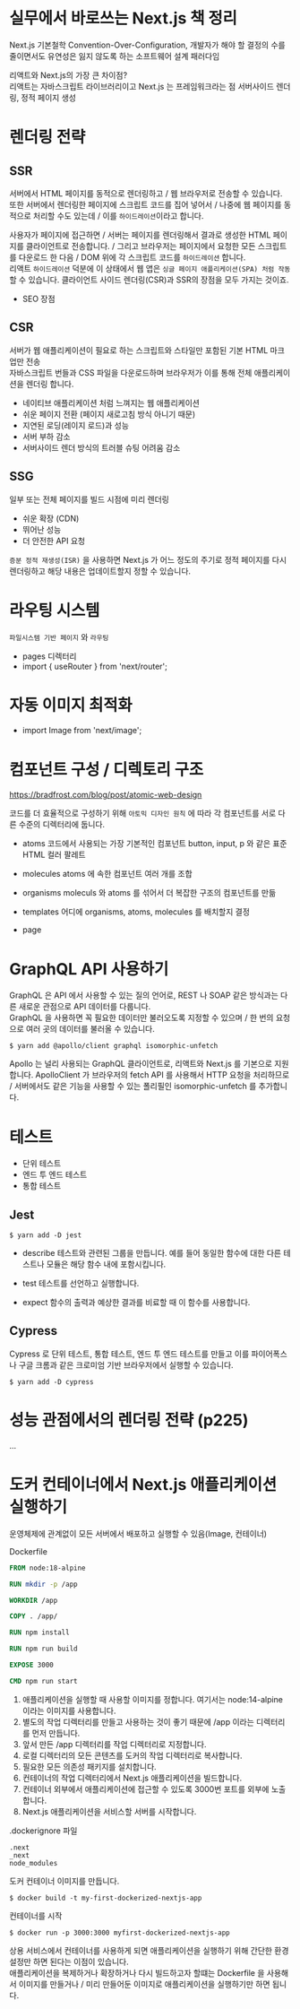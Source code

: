 # 실무에서 바로쓰는 Next.js 책 정리

Next.js 기본철학 Convention-Over-Configuration, 개발자가 해야 할 결정의 수를 줄이면서도 유연성은 잃지 않도록 하는 소프트웨어 설계 패러다임

리액트와 Next.js의 가장 큰 차이점?  
리액트는 자바스크립트 라이브러리이고 Next.js 는 프레임워크라는 점
서버사이드 렌더링, 정적 페이지 생성

# 렌더링 전략

## SSR

서버에서 HTML 페이지를 동적으로 렌더링하고 / 웹 브라우저로 전송할 수 있습니다.  
또한 서버에서 렌더링한 페이지에 스크립트 코드를 집어 넣어서 / 나중에 웹 페이지를 동적으로 처리할 수도 있는데 / 이를 `하이드레이션`이라고 합니다.

사용자가 페이지에 접근하면 / 서버는 페이지를 렌더링해서 결과로 생성한 HTML 페이지를 클라이언트로 전송합니다. / 그리고 브라우저는 페이지에서 요청한 모든 스크립트를 다운로드 한 다음 / DOM 위에 각 스크립트 코드를 `하이드레이션` 합니다.  
리액트 `하이드레이션` 덕분에 이 상태에서 웹 앱은 `싱글 페이지 애플리케이션(SPA) 처럼 작동`할 수 있습니다.
클라이언트 사이드 렌더링(CSR)과 SSR의 장점을 모두 가지는 것이죠.

- SEO 장점

## CSR

서버가 웹 애플리케이션이 필요로 하는 스크립트와 스타일만 포함된 기본 HTML 마크업만 전송  
자바스크립트 번들과 CSS 파일을 다운로드하며 브라우저가 이를 통해 전체 애플리케이션을 렌더링 합니다.

- 네이티브 애플리케이션 처럼 느껴지는 웹 애플리케이션
- 쉬운 페이지 전환 (페이지 새로고침 방식 아니기 때문)
- 지연된 로딩(레이지 로드)과 성능
- 서버 부하 감소
- 서버사이드 렌더 방식의 트러블 슈팅 어려움 감소

## SSG

일부 또는 전체 페이지를 빌드 시점에 미리 렌더링

- 쉬운 확장 (CDN)
- 뛰어난 성능
- 더 안전한 API 요청

`증분 정적 재생성(ISR)` 을 사용하면 Next.js 가 어느 정도의 주기로 정적 페이지를 다시 렌더링하고 해당 내용은 업데이트할지 정할 수 있습니다.

# 라우팅 시스템

`파일시스템 기반 페이지` 와 `라우팅`

- pages 디렉터리
- import { useRouter } from 'next/router';

# 자동 이미지 최적화

- import Image from 'next/image';

# 컴포넌트 구성 / 디렉토리 구조

https://bradfrost.com/blog/post/atomic-web-design

코드를 더 효율적으로 구성하기 위해 `아토믹 디자인 원칙` 에 따라 각 컴포넌트를 서로 다른 수준의 디렉터리에 둡니다.

- atoms
  코드에서 사용되는 가장 기본적인 컴포넌트
  button, input, p 와 같은 표준 HTML
  컬러 팔레트

- molecules
  atoms 에 속한 컴포넌트 여러 개를 조합

- organisms
  moleculs 와 atoms 를 섞어서 더 복잡한 구조의 컴포넌트를 만듦

- templates
  어디에 organisms, atoms, molecules 를 배치할지 결정

- page

# GraphQL API 사용하기

GraphQL 은 API 에서 사용할 수 있는 질의 언어로, REST 나 SOAP 같은 방식과는 다른 새로운 관점으로 API 데이터를 다룹니다.  
GraphQL 을 사용하면 꼭 필요한 데이터만 불러오도록 지정할 수 있으며 / 한 번의 요청으로 여러 곳의 데이터를 불러올 수 있습니다.

```
$ yarn add @apollo/client graphql isomorphic-unfetch
```

Apollo 는 널리 사용되는 GraphQL 클라이언트로, 리액트와 Next.js 를 기본으로 지원합니다.
ApolloClient 가 브라우저의 fetch API 를 사용해서 HTTP 요청을 처리하므로 / 서버에서도 같은 기능을 사용할 수 있는 폴리필인 isomorphic-unfetch 를 추가합니다.

# 테스트

- 단위 테스트
- 엔드 투 엔드 테스트
- 통합 테스트

## Jest

```
$ yarn add -D jest
```

- describe
  테스트와 관련된 그룹을 만듭니다.
  예를 들어 동일한 함수에 대한 다른 테스트나 모듈은 해당 함수 내에 포함시킵니다.

- test
  테스트를 선언하고 실행합니다.

- expect
  함수의 출력과 예상한 결과를 비료할 때 이 함수를 사용합니다.

## Cypress

Cypress 로 단위 테스트, 통합 테스트, 엔드 투 엔드 테스트를 만들고 이를 파이어폭스나 구글 크롬과 같은 크로미엄 기반 브라우저에서 실행할 수 있습니다.

```
$ yarn add -D cypress
```

# 성능 관점에서의 렌더링 전략 (p225)

...

# 도커 컨테이너에서 Next.js 애플리케이션 실행하기

운영체제에 관계없이 모든 서버에서 배포하고 실행할 수 있음(Image, 컨테이너)

Dockerfile

```Dockerfile
FROM node:18-alpine

RUN mkdir -p /app

WORKDIR /app

COPY . /app/

RUN npm install

RUN npm run build

EXPOSE 3000

CMD npm run start
```

1. 애플리케이션을 실행할 때 사용할 이미지를 정합니다. 여기서는 node:14-alpine 이라는 이미지를 사용합니다.
2. 별도의 작업 디렉터리를 만들고 사용하는 것이 좋기 때문에 /app 이라는 디렉터리를 먼저 만듭니다.
3. 앞서 만든 /app 디렉터리를 작업 디렉터리로 지정합니다.
4. 로컬 디렉터리의 모든 콘텐츠를 도커의 작업 디렉터리로 복사합니다.
5. 필요한 모든 의존성 패키지를 설치합니다.
6. 컨테이너의 작업 디렉터리에서 Next.js 애플리케이션을 빌드합니다.
7. 컨테이너 외부에서 애플리케이션에 접근할 수 있도록 3000번 포트를 외부에 노출합니다.
8. Next.js 애플리케이션을 서비스할 서버를 시작합니다.

.dockerignore 파일

```
.next
_next
node_modules
```

도커 컨테이너 이미지를 만듭니다.

```
$ docker build -t my-first-dockerized-nextjs-app
```

컨테이너를 시작

```
$ docker run -p 3000:3000 myfirst-dockerized-nextjs-app
```

상용 서비스에서 컨테이너를 사용하게 되면 애플리케이션을 실행하기 위해 간단한 환경 설정만 하면 된다는 이점이 있습니다.  
애플리케이션을 복제하거나 확장하거나 다시 빌드하고자 할떄는 Dockerfile 을 사용해서 이미지를 만들거나 / 미리 만들어둔 이미지로 애플리케이션을 실행하기만 하면 됩니다.
